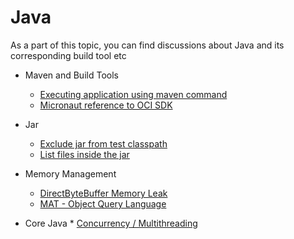 # Java
As a part of this topic, you can find discussions about Java and its corresponding build tool etc

* Maven and Build Tools
    * [Executing application using maven command](MavenExec.md)
    * [Micronaut reference to OCI SDK](MicronautBomReferenceToOCIsdk.md)

* Jar
    * [Exclude jar from test classpath](ExcludeJarInTest.md)
    * [List files inside the jar](JarCommands.md)

* Memory Management
     * [DirectByteBuffer Memory Leak](NioMemoryLeak.md)
     * [MAT - Object Query Language](ObjectQueryLanguage.md)
* Core Java
      * [Concurrency / Multithreading](ConcurrencyInJava.md)
